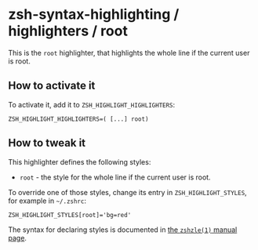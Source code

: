 zsh-syntax-highlighting / highlighters / root
=============================================

This is the `root` highlighter, that highlights the whole line if the current
user is root.


How to activate it
------------------

To activate it, add it to `ZSH_HIGHLIGHT_HIGHLIGHTERS`:

    ZSH_HIGHLIGHT_HIGHLIGHTERS=( [...] root)


How to tweak it
---------------

This highlighter defines the following styles:

* `root` - the style for the whole line if the current user is root.

To override one of those styles, change its entry in `ZSH_HIGHLIGHT_STYLES`,
for example in `~/.zshrc`:

    ZSH_HIGHLIGHT_STYLES[root]='bg=red'

The syntax for declaring styles is documented in [the `zshzle(1)` manual
page](http://zsh.sourceforge.net/Doc/Release/Zsh-Line-Editor.html#SEC135).
